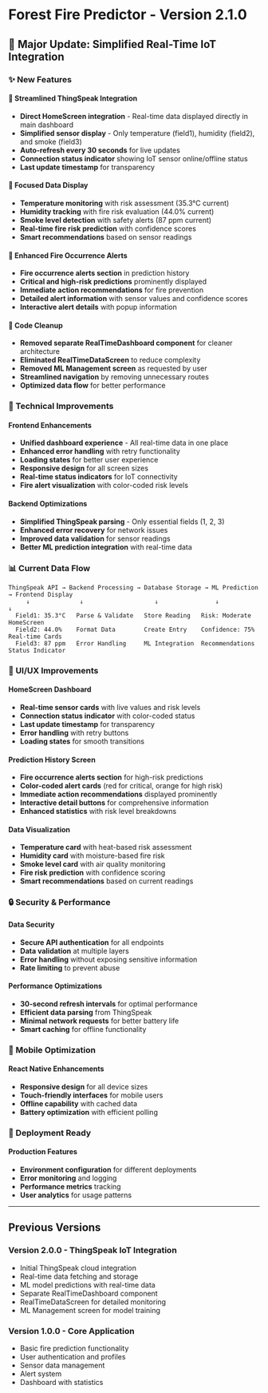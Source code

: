 # Forest Fire Predictor - Version 2.1.0

## 🚀 Major Update: Simplified Real-Time IoT Integration

### ✨ New Features

#### 🔗 **Streamlined ThingSpeak Integration**
- **Direct HomeScreen integration** - Real-time data displayed directly in main dashboard
- **Simplified sensor display** - Only temperature (field1), humidity (field2), and smoke (field3)
- **Auto-refresh every 30 seconds** for live updates
- **Connection status indicator** showing IoT sensor online/offline status
- **Last update timestamp** for transparency

#### 🎯 **Focused Data Display**
- **Temperature monitoring** with risk assessment (35.3°C current)
- **Humidity tracking** with fire risk evaluation (44.0% current)
- **Smoke level detection** with safety alerts (87 ppm current)
- **Real-time fire risk prediction** with confidence scores
- **Smart recommendations** based on sensor readings

#### 🚨 **Enhanced Fire Occurrence Alerts**
- **Fire occurrence alerts section** in prediction history
- **Critical and high-risk predictions** prominently displayed
- **Immediate action recommendations** for fire prevention
- **Detailed alert information** with sensor values and confidence scores
- **Interactive alert details** with popup information

#### 🧹 **Code Cleanup**
- **Removed separate RealTimeDashboard component** for cleaner architecture
- **Eliminated RealTimeDataScreen** to reduce complexity
- **Removed ML Management screen** as requested by user
- **Streamlined navigation** by removing unnecessary routes
- **Optimized data flow** for better performance

### 🔧 Technical Improvements

#### **Frontend Enhancements**
- **Unified dashboard experience** - All real-time data in one place
- **Enhanced error handling** with retry functionality
- **Loading states** for better user experience
- **Responsive design** for all screen sizes
- **Real-time status indicators** for IoT connectivity
- **Fire alert visualization** with color-coded risk levels

#### **Backend Optimizations**
- **Simplified ThingSpeak parsing** - Only essential fields (1, 2, 3)
- **Enhanced error recovery** for network issues
- **Improved data validation** for sensor readings
- **Better ML prediction integration** with real-time data

### 📊 Current Data Flow

```
ThingSpeak API → Backend Processing → Database Storage → ML Prediction → Frontend Display
     ↓              ↓                    ↓                ↓              ↓
  Field1: 35.3°C   Parse & Validate   Store Reading   Risk: Moderate  HomeScreen
  Field2: 44.0%    Format Data        Create Entry    Confidence: 75%  Real-time Cards
  Field3: 87 ppm   Error Handling     ML Integration  Recommendations   Status Indicator
```

### 🎨 UI/UX Improvements

#### **HomeScreen Dashboard**
- **Real-time sensor cards** with live values and risk levels
- **Connection status indicator** with color-coded status
- **Last update timestamp** for transparency
- **Error handling** with retry buttons
- **Loading states** for smooth transitions

#### **Prediction History Screen**
- **Fire occurrence alerts section** for high-risk predictions
- **Color-coded alert cards** (red for critical, orange for high risk)
- **Immediate action recommendations** displayed prominently
- **Interactive detail buttons** for comprehensive information
- **Enhanced statistics** with risk level breakdowns

#### **Data Visualization**
- **Temperature card** with heat-based risk assessment
- **Humidity card** with moisture-based fire risk
- **Smoke level card** with air quality monitoring
- **Fire risk prediction** with confidence scoring
- **Smart recommendations** based on current readings

### 🔒 Security & Performance

#### **Data Security**
- **Secure API authentication** for all endpoints
- **Data validation** at multiple layers
- **Error handling** without exposing sensitive information
- **Rate limiting** to prevent abuse

#### **Performance Optimizations**
- **30-second refresh intervals** for optimal performance
- **Efficient data parsing** from ThingSpeak
- **Minimal network requests** for better battery life
- **Smart caching** for offline functionality

### 📱 Mobile Optimization

#### **React Native Enhancements**
- **Responsive design** for all device sizes
- **Touch-friendly interfaces** for mobile users
- **Offline capability** with cached data
- **Battery optimization** with efficient polling

### 🚀 Deployment Ready

#### **Production Features**
- **Environment configuration** for different deployments
- **Error monitoring** and logging
- **Performance metrics** tracking
- **User analytics** for usage patterns

---

## Previous Versions

### Version 2.0.0 - ThingSpeak IoT Integration
- Initial ThingSpeak cloud integration
- Real-time data fetching and storage
- ML model predictions with real-time data
- Separate RealTimeDashboard component
- RealTimeDataScreen for detailed monitoring
- ML Management screen for model training

### Version 1.0.0 - Core Application
- Basic fire prediction functionality
- User authentication and profiles
- Sensor data management
- Alert system
- Dashboard with statistics 